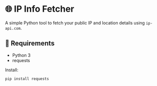 # 🌐 IP Info Fetcher

A simple Python tool to fetch your public IP and location details using `ip-api.com`.

## 🔧 Requirements
- Python 3
- requests

Install:
```bash
pip install requests
```
